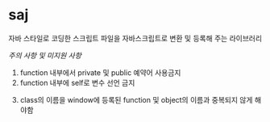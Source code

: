 saj
===

자바 스타일로 코딩한 스크립트 파일을 자바스크립트로 변환 및 등록해 주는 라이브러리

 *주의 사항 및 미지원 사항*
 1. function 내부에서 private 및 public 예약어 사용금지
 2. function 내부에 self로 변수 선언 금지</p>
 3. class의 이름을 window에 등록된 function 및 object의 이름과 중복되지 않게 해야함
